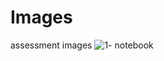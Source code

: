 # Images
assessment images 
![1- notebook](https://github.com/hargodeyash1999/Images/assets/138023063/fed03fb3-8527-4150-8256-d2e73dcc3dff)
